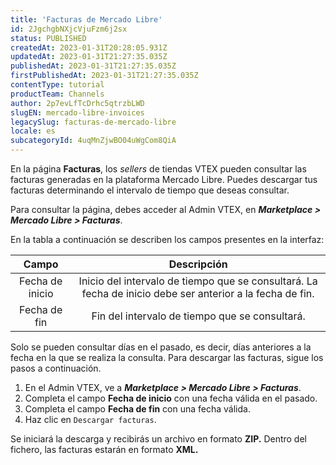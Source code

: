 ```yaml
---
title: 'Facturas de Mercado Libre'
id: 2JgchgbNXjcVjuFzm6j2sx
status: PUBLISHED
createdAt: 2023-01-31T20:28:05.931Z
updatedAt: 2023-01-31T21:27:35.035Z
publishedAt: 2023-01-31T21:27:35.035Z
firstPublishedAt: 2023-01-31T21:27:35.035Z
contentType: tutorial
productTeam: Channels
author: 2p7evLfTcDrhc5qtrzbLWD
slugEN: mercado-libre-invoices
legacySlug: facturas-de-mercado-libre
locale: es
subcategoryId: 4uqMnZjwBO04uWgCom8QiA
---
```


En la página __Facturas__, los *sellers* de tiendas VTEX pueden consultar las facturas generadas en la plataforma Mercado Libre. Puedes descargar tus facturas determinando el intervalo de tiempo que deseas consultar.  

Para consultar la página, debes acceder al Admin VTEX, en __*Marketplace > Mercado Libre > Facturas*__.  

En la tabla a continuación se describen los campos presentes en la interfaz:  

| __Campo__    | __Descripción__    |
| :-----------:|:-----------------:|
|Fecha de inicio| Inicio del intervalo de tiempo que se consultará. La fecha de inicio debe ser anterior a la fecha de fin.|
|Fecha de fin| Fin del intervalo de tiempo que se consultará.|

Solo se pueden consultar días en el pasado, es decir, días anteriores a la fecha en la que se realiza la consulta. Para descargar las facturas, sigue los pasos a continuación.  

1. En el Admin VTEX, ve a __*Marketplace > Mercado Libre > Facturas*__.  
2. Completa el campo __Fecha de inicio__ con una fecha válida en el pasado.  
3. Completa el campo __Fecha de fin__ con una fecha válida.  
4. Haz clic en `Descargar facturas`.  

Se iniciará la descarga y recibirás un archivo en formato __ZIP.__ Dentro del fichero, las facturas estarán en formato __XML.__  

